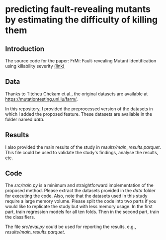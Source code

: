 # predicting fault-revealing mutants by estimating the difficulty of killing them

## Introduction

The source code for the paper: FrMi: Fault-revealing Mutant Identification using killability severity [(link)](https://www.sciencedirect.com/science/article/abs/pii/S0950584923001623)

## Data

Thanks to Titcheu Chekam et al., the original datasets are available at   https://mutationtesting.uni.lu/farm/.

In this repository, I provided the preprocessed version of the datasets in which I added the proposed feature. These datasets are available in the folder named *data*.

## Results
I also provided the main results of the study in *results/main_results.parquet*. This file could be used to validate the study's findings, analyse the results, etc.

## Code
The *src/train.py* is a minimum and straightforward implementation of the proposed method. Please extract the datasets provided in the *data* folder for executing the code. Also, note that the datasets used in this study require a large memory volume. Please split the code into two parts if you would like to replicate the study but with less memory usage. In the first part, train regression models for all ten folds. Then in the second part, train the classifiers.

The file *src/eval.py* could be used for reporting the results, e.g., *results/main_results.parquet*.

 
